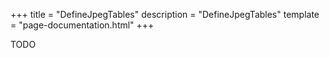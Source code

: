 +++
title = "DefineJpegTables"
description = "DefineJpegTables"
template = "page-documentation.html"
+++

TODO
